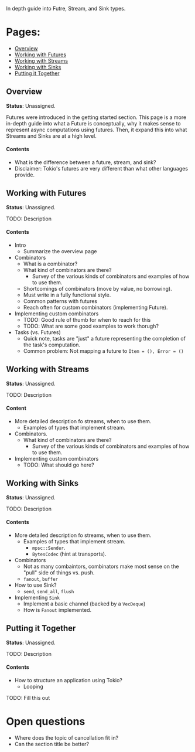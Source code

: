 In depth guide into Futre, Stream, and Sink types.

# Pages:

* [Overview](#overview)
* [Working with Futures](#working-with-futures)
* [Working with Streams](#working-with-streams)
* [Working with Sinks](#working-with-sinks)
* [Putting it Together](#putting-it-together)

<a name="overview"></a>
## Overview

**Status**: Unassigned.

Futures were introduced in the getting started section. This page is a
more in-depth guide into what a Future is conceptually, why it makes
sense to represent async computations using futures. Then, it expand
this into what Streams and Sinks are at a high level.

#### Contents

* What is the difference between a future, stream, and sink?
* Disclaimer: Tokio's futures are very different than what other
  languages provide.

<a name="working-with-futures"></a>
## Working with Futures

**Status**: Unassigned.

TODO: Description

#### Contents

* Intro
  * Summarize the overview page
* Combinators
  * What is a combinator?
  * What kind of combinators are there?
    * Survey of the various kinds of combinators and examples of how
      to use them.
  * Shortcomings of combinators (move by value, no borrowing).
  * Must write in a fully functional style.
  * Common patterns with futures
  * Reach often for custom combinators (implementing Future).
* Implementing custom combinators
  * TODO: Good rule of thumb for when to reach for this
  * TODO: What are some good examples to work thorugh?
* Tasks (vs. Futures)
  * Quick note, tasks are "just" a future representing the
    completion of the task's computation.
  * Common problem: Not mapping a future to `Item = (), Error = ()`

<a name="working-with-streams"></a>
## Working with Streams

**Status**: Unassigned.

TODO: Description

#### Content

* More detailed description fo streams, when to use them.
  * Examples of types that implement stream.
* Combinators.
  * What kind of combinators are there?
    * Survey of the various kinds of combinators and examples of how
      to use them.
* Implementing custom combinators
  * TODO: What should go here?

<a name="working-with-sinks"></a>
## Working with Sinks

**Status**: Unassigned.

TODO: Description

#### Contents

* More detailed description fo streams, when to use them.
  * Examples of types that implement stream.
    * `mpsc::Sender`.
    * `BytesCodec` (hint at transports).
* Combinators
  * Not as many combaintors, combinators make most sense on the
    "pull" side of things vs. push.
  * `fanout`, `buffer`
* How to use Sink?
  * `send`, `send_all`, `flush`
* Implementing `Sink`
  * Implement a basic channel (backed by a `VecDeque`)
  * How is `Fanout` implemented.

<a name="putting-it-together"></a>
## Putting it Together

**Status**: Unassigned.

TODO: Description

#### Contents

* How to structure an application using Tokio?
  * Looping

TODO: Fill this out

# Open questions

* Where does the topic of cancellation fit in?
* Can the section title be better?
